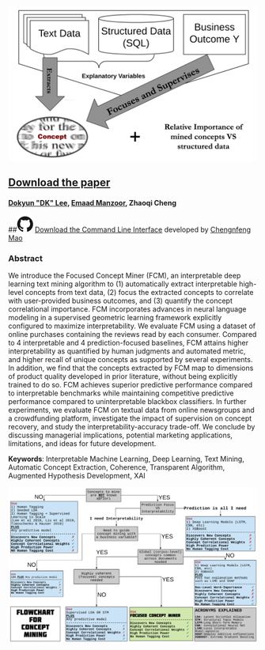 
![FCM Features](pic/focused.png)
## [Download the paper](https://www.ssrn.com/abstract=3304756) 
#### [Dokyun "DK" Lee](https://www.dlforbusiness.com), [Emaad Manzoor](https://emaadmanzoor.com/), Zhaoqi Cheng
##![CLI Repo](pic/GitHub-Mark-32px.png) [Download the Command Line Interface](https://github.com/ecfm/fcm_cli) developed by [Chengnfeng Mao](maochf.com)

### Abstract
We introduce the Focused Concept Miner (FCM), an interpretable deep learning text mining algorithm to (1) automatically extract interpretable high-level concepts from text data, (2) focus the extracted concepts to correlate with user-provided business outcomes, and (3) quantify the concept correlational importance. FCM incorporates advances in neural language modeling in a supervised geometric learning framework explicitly configured to maximize interpretability. We evaluate FCM using a dataset of online purchases containing the reviews read by each consumer. Compared to 4 interpretable and 4 prediction-focused baselines, FCM attains higher interpretability as quantified by human judgments and automated metric, and higher recall of unique concepts as supported by several experiments. In addition, we find that the concepts extracted by FCM map to dimensions of product quality developed in prior literature, without being explicitly trained to do so. FCM achieves superior predictive performance compared to interpretable benchmarks while maintaining competitive predictive performance compared to uninterpretable blackbox classifiers. In further experiments, we evaluate FCM on textual data from online newsgroups and a crowdfunding platform, investigate the impact of supervision on concept recovery, and study the interpretability-accuracy trade-off. We conclude by discussing managerial implications, potential marketing applications, limitations, and ideas for future development.

**Keywords**: Interpretable Machine Learning, Deep Learning, Text Mining, Automatic Concept Extraction, Coherence, Transparent Algorithm, Augmented Hypothesis Development, XAI 


![Concept Mining Flowchart](pic/fcmflow.png)

